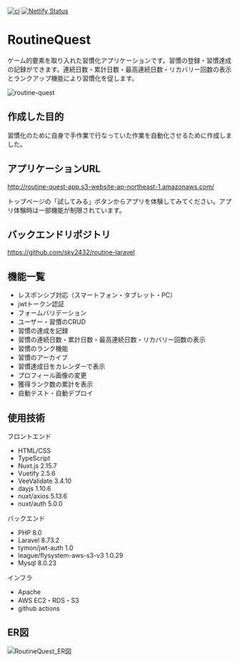 [![ci](https://github.com/sky2432/routine-nuxt/actions/workflows/cicd.yml/badge.svg)](https://github.com/sky2432/routine-nuxt/actions/workflows/cicd.yml)
[![Netlify Status](https://api.netlify.com/api/v1/badges/0311d150-9614-4ea2-b571-23ccee353c19/deploy-status)](https://app.netlify.com/sites/lovely-cascaron-bab7eb/deploys)

# RoutineQuest

ゲーム的要素を取り入れた習慣化アプリケーションです。習慣の登録・習慣達成の記録ができます。連続日数・累計日数・最高連続日数・リカバリー回数の表示とランクアップ機能により習慣化を促します。

![routine-quest](https://user-images.githubusercontent.com/55875685/146111890-367ec7be-8f3f-4900-8476-931c336a9593.png)

## 作成した目的
習慣化のために自身で手作業で行なっていた作業を自動化させるために作成しました。

## アプリケーションURL
http://routine-quest-app.s3-website-ap-northeast-1.amazonaws.com/

トップページの「試してみる」ボタンからアプリを体験してみてください。アプリ体験時は一部機能が制限されています。

## バックエンドリポジトリ
https://github.com/sky2432/routine-laravel

## 機能一覧
- レスポンシブ対応（スマートフォン・タブレット・PC）
- jwtトークン認証
- フォームバリデーション
- ユーザー・習慣のCRUD
- 習慣の達成を記録
- 習慣の連続日数・累計日数・最高連続日数・リカバリー回数の表示
- 習慣のランク機能
- 習慣のアーカイブ
- 習慣達成日をカレンダーで表示
- プロフィール画像の変更
- 獲得ランク数の累計を表示
- 自動テスト・自動デプロイ

## 使用技術
フロントエンド
- HTML/CSS
- TypeScript
- Nuxt.js 2.15.7
- Vuetify 2.5.6
- VeeValidate 3.4.10
- dayjs 1.10.6
- nuxt/axios 5.13.6
- nuxt/auth 5.0.0

バックエンド
- PHP 8.0
- Laravel 8.73.2
- tymon/jwt-auth 1.0
- league/flysystem-aws-s3-v3 1.0.29
- Mysql 8.0.23

インフラ
- Apache
- AWS EC2・RDS・S3
- github actions

## ER図
![RoutineQuest_ER図](https://user-images.githubusercontent.com/55875685/146117713-e399f523-d88c-40bc-aef1-884706a749fc.png)
